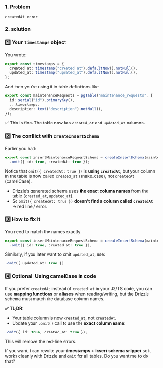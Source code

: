 ### 1. Problem
    createdAt error 
### 2. solution
### 1️⃣ Your `timestamps` object

You wrote:

```ts
export const timestamps = {
  created_at: timestamp("created_at").defaultNow().notNull(),
  updated_at: timestamp("updated_at").defaultNow().notNull(),
};
```

And then you’re using it in table definitions like:

```ts
export const maintenanceRequests = pgTable("maintenance_requests", {
  id: serial("id").primaryKey(),
  ...timestamps,
  description: text("description").notNull(),
});
```

✅ This is fine. The table now has `created_at` and `updated_at` columns.


### 2️⃣ The conflict with `createInsertSchema`

Earlier you had:

```ts
export const insertMaintenanceRequestSchema = createInsertSchema(maintenanceRequests)
  .omit({ id: true, createdAt: true });
```

Notice that `omit({ createdAt: true })` is **using `createdAt`**, but your column in the table is now called `created_at` (snake\_case), not `createdAt` (camelCase).

* Drizzle’s generated schema uses **the exact column names** from the table (`created_at`, `updated_at`).
* So `omit({ createdAt: true })` **doesn’t find a column called `createdAt`** → red line / error.


### 3️⃣ How to fix it

You need to match the names exactly:

```ts
export const insertMaintenanceRequestSchema = createInsertSchema(maintenanceRequests)
  .omit({ id: true, created_at: true });
```

Similarly, if you later want to omit `updated_at`, use:

```ts
.omit({ updated_at: true })
```

### 4️⃣ Optional: Using camelCase in code

If you prefer `createdAt` instead of `created_at` in your JS/TS code, you can use **mapping functions** or **aliases** when reading/writing, but the Drizzle schema must match the database column names.

**✅ TL;DR:**

* Your table column is now `created_at`, not `createdAt`.
* Update your `.omit()` call to use the **exact column name**:

```ts
.omit({ id: true, created_at: true });
```

This will remove the red-line errors.

If you want, I can rewrite your **timestamps + insert schema snippet** so it works cleanly with Drizzle and `omit` for all tables. Do you want me to do that?
